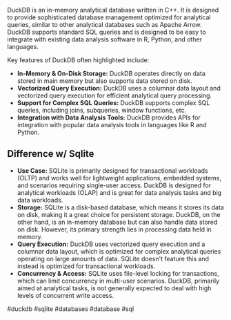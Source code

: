 
DuckDB is an in-memory analytical database written in C++. It is designed to provide sophisticated database management optimized for analytical queries, similar to other analytical databases such as Apache Arrow. DuckDB supports standard SQL queries and is designed to be easy to integrate with existing data analysis software in R, Python, and other languages.

Key features of DuckDB often highlighted include:

-   **In-Memory & On-Disk Storage:** DuckDB operates directly on data stored in main memory but also supports data stored on disk.
-   **Vectorized Query Execution:** DuckDB uses a columnar data layout and vectorized query execution for efficient analytical query processing.
-   **Support for Complex SQL Queries:** DuckDB supports complex SQL queries, including joins, subqueries, window functions, etc.
-   **Integration with Data Analysis Tools:** DuckDB provides APIs for integration with popular data analysis tools in languages like R and Python.

## Difference w/ Sqlite

-   **Use Case:** SQLite is primarily designed for transactional workloads (OLTP) and works well for lightweight applications, embedded systems, and scenarios requiring single-user access. DuckDB is designed for analytical workloads (OLAP) and is great for data analysis tasks and big data workloads.
-   **Storage:** SQLite is a disk-based database, which means it stores its data on disk, making it a great choice for persistent storage. DuckDB, on the other hand, is an in-memory database but can also handle data stored on disk. However, its primary strength lies in processing data held in memory.
-   **Query Execution:** DuckDB uses vectorized query execution and a columnar data layout, which is optimized for complex analytical queries operating on large amounts of data. SQLite doesn't feature this and instead is optimized for transactional workloads.
-   **Concurrency & Access:** SQLite uses file-level locking for transactions, which can limit concurrency in multi-user scenarios. DuckDB, primarily aimed at analytical tasks, is not generally expected to deal with high levels of concurrent write access.

<!-- Keywords -->
#duckdb #sqlite #databases #database #sql
<!-- /Keywords -->
